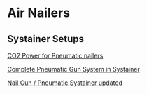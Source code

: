 # Air Nailers

## Systainer Setups

[CO2 Power for Pneumatic nailers](http://www.talkfestool.com/vb/machines-power-tools/1181-co2-power-pneumatic-nailers.html)

[Complete Pneumatic Gun System in Systainer](http://www.talkfestool.com/vb/festool-tanos-all-things-systainer/2129-complete-pneumatic-gun-system-systainer.html)

[Nail Gun / Pneumatic Systainer updated](https://festoolownersgroup.com/index.php?pretty;board=festool-and-tanos-systainers;topic=nail-gun-pneumatic-systainer-updated.0)
